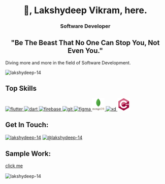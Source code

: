 <h1 align="center">👋, Lakshydeep Vikram, here. </h1>
<h3 align="center">Software Developer</h3>
<h2 align="center"><b>"Be The Beast That No One Can Stop You, Not Even You."</b></h2>

Diving more and more in the field of Software Development.

<p align="left"> <img src="https://komarev.com/ghpvc/?username=lakshydeep-14&label=Profile%20views&color=0e75b6&style=flat" alt="lakshydeep-14" /> </p>

## Top Skills
<p align="left">  <a href="https://flutter.dev" target="_blank" rel="noreferrer"> <img src="https://www.vectorlogo.zone/logos/flutterio/flutterio-icon.svg" alt="flutter" width="40" height="40"/> </a>  <a href="https://dart.dev" target="_blank" rel="noreferrer"> <img src="https://www.vectorlogo.zone/logos/dartlang/dartlang-icon.svg" alt="dart" width="40" height="40"/> </a> <a href="https://firebase.google.com/" target="_blank" rel="noreferrer"> <img src="https://www.vectorlogo.zone/logos/firebase/firebase-icon.svg" alt="firebase" width="40" height="40"/> </a> <a href="https://git-scm.com/" target="_blank" rel="noreferrer"> <img src="https://www.vectorlogo.zone/logos/git-scm/git-scm-icon.svg" alt="git" width="40" height="40"/> </a><a href="https://www.figma.com/" target="_blank" rel="noreferrer"> <img src="https://www.vectorlogo.zone/logos/figma/figma-icon.svg" alt="figma" width="40" height="40"/> </a>  <a href="https://www.mongodb.com/" target="_blank" rel="noreferrer"> <img src="https://raw.githubusercontent.com/devicons/devicon/master/icons/mongodb/mongodb-original-wordmark.svg" alt="mongodb" width="40" height="40"/> </a> <a href="https://www.adobe.com/products/xd.html" target="_blank" rel="noreferrer"> <img src="https://cdn.worldvectorlogo.com/logos/adobe-xd.svg" alt="xd" width="40" height="40"/> </a><a href="https://www.w3schools.com/cpp/" target="_blank" rel="noreferrer"> <img src="https://raw.githubusercontent.com/devicons/devicon/master/icons/cplusplus/cplusplus-original.svg" alt="cplusplus" width="40" height="40"/> </a> </p>

## Get In Touch:
<p align="left">
<a href="https://linkedin.com/in/lakshydeep-14" target="blank"><img align="center" src="https://cdn.jsdelivr.net/npm/simple-icons@3.0.1/icons/linkedin.svg" alt="lakshydeep-14" height="30" width="40" /></a>
<a href="https://lakshydeep-14.medium.com/" target="blank"><img align="center" src="https://cdn.jsdelivr.net/npm/simple-icons@3.0.1/icons/medium.svg" alt="@lakshydeep-14" height="30" width="40" /></a>
<!-- <a href="https://www.you" target="blank"><img align="center" src="https://cdn.jsdelivr.net/npm/simple-icons@3.0.1/icons/youtube.svg" alt="" height="30" width="40" /></a> -->
</p>

## Sample Work:
[click me](https://drive.google.com/drive/folders/1CibcbtGRCtEM7LXoA6kz9RDNoxk4HAXy?usp=sharing)

<p><img align="center" src="https://github-readme-stats.vercel.app/api/top-langs?username=lakshydeep-14&show_icons=true&locale=en&layout=compact" alt="lakshydeep-14" /></p>

